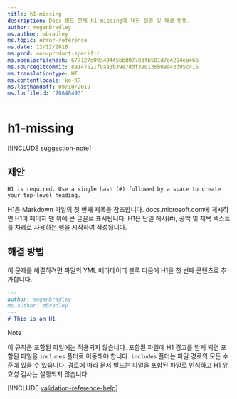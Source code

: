 ```yaml
---
title: h1-missing
description: Docs 빌드 문제 h1-missing에 대한 설명 및 해결 방법.
author: meganbradley
ms.author: mbradley
ms.topic: error-reference
ms.date: 12/12/2018
ms.prod: non-product-specific
ms.openlocfilehash: 677127d09349445bb80778dfb501d7d4294ea46b
ms.sourcegitcommit: 89147521f0aa3b39e7ddf390136b09a43d95c416
ms.translationtype: HT
ms.contentlocale: ko-KR
ms.lasthandoff: 09/10/2019
ms.locfileid: "70848493"
---
```

# <a name="h1-missing"></a>h1-missing

[!INCLUDE [suggestion-note](includes/suggestion-note.md)]

## <a name="suggestion"></a>제안

`H1 is required. Use a single hash (#) followed by a space to create your top-level heading.`

H1은 Markdown 파일의 첫 번째 제목을 참조합니다. docs.microsoft.com에 게시하면 H1이 페이지 맨 위에 큰 글꼴로 표시됩니다. H1은 단일 해시(#), 공백 및 제목 텍스트를 차례로 사용하는 행을 시작하여 작성됩니다.

## <a name="resolution"></a>해결 방법

이 문제를 해결하려면 파일의 YML 메타데이터 블록 다음에 H1을 첫 번째 콘텐츠로 추가합니다.

```markdown
---
author: meganbradley
ms.author: mbradley
---
# This is an H1
```

> [!NOTE]
> 이 규칙은 포함된 파일에는 적용되지 않습니다. 포함된 파일에 H1 경고를 받게 되면 포함된 파일을 `includes` 폴더로 이동해야 합니다. `includes` 폴더는 파일 경로의 모든 수준에 있을 수 있습니다. 경로에 따라 문서 빌드는 파일을 포함된 파일로 인식하고 H1 유효성 검사는 실행되지 않습니다.

<!--make sure to add this file to your includes folder and verify the path-->
[!INCLUDE [validation-reference-help](includes/validation-reference-help.md)]